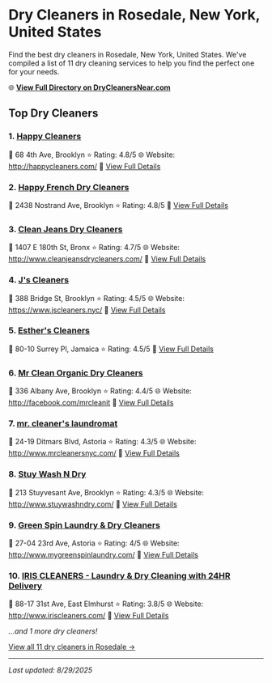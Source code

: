 # Dry Cleaners in Rosedale, New York, United States

Find the best dry cleaners in Rosedale, New York, United States. We've compiled a list of 11 dry cleaning services to help you find the perfect one for your needs.

🌐 **[View Full Directory on DryCleanersNear.com](https://drycleanersnear.com/city/US/New%20York/Rosedale)**

## Top Dry Cleaners

### 1. [Happy Cleaners](https://drycleanersnear.com/dryCleaner/686dcd3304b0376d46bba4c8/happy-cleaners)
📍 68 4th Ave, Brooklyn
⭐ Rating: 4.8/5
🌐 Website: http://happycleaners.com/
🔗 [View Full Details](https://drycleanersnear.com/dryCleaner/686dcd3304b0376d46bba4c8/happy-cleaners)

### 2. [Happy French Dry Cleaners](https://drycleanersnear.com/dryCleaner/686dcd5604b0376d46bba72c/happy-french-dry-cleaners)
📍 2438 Nostrand Ave, Brooklyn
⭐ Rating: 4.8/5
🔗 [View Full Details](https://drycleanersnear.com/dryCleaner/686dcd5604b0376d46bba72c/happy-french-dry-cleaners)

### 3. [Clean Jeans Dry Cleaners](https://drycleanersnear.com/dryCleaner/686dcd4a04b0376d46bba6cb/clean-jeans-dry-cleaners)
📍 1407 E 180th St, Bronx
⭐ Rating: 4.7/5
🌐 Website: http://www.cleanjeansdrycleaners.com/
🔗 [View Full Details](https://drycleanersnear.com/dryCleaner/686dcd4a04b0376d46bba6cb/clean-jeans-dry-cleaners)

### 4. [J's Cleaners](https://drycleanersnear.com/dryCleaner/686dcd3604b0376d46bba54c/j-s-cleaners)
📍 388 Bridge St, Brooklyn
⭐ Rating: 4.5/5
🌐 Website: https://www.jscleaners.nyc/
🔗 [View Full Details](https://drycleanersnear.com/dryCleaner/686dcd3604b0376d46bba54c/j-s-cleaners)

### 5. [Esther's Cleaners](https://drycleanersnear.com/dryCleaner/686dcd8004b0376d46bba86d/esther-s-cleaners)
📍 80-10 Surrey Pl, Jamaica
⭐ Rating: 4.5/5
🔗 [View Full Details](https://drycleanersnear.com/dryCleaner/686dcd8004b0376d46bba86d/esther-s-cleaners)

### 6. [Mr Clean Organic Dry Cleaners](https://drycleanersnear.com/dryCleaner/686dcd3804b0376d46bba58d/mr-clean-organic-dry-cleaners)
📍 336 Albany Ave, Brooklyn
⭐ Rating: 4.4/5
🌐 Website: http://facebook.com/mrcleanit
🔗 [View Full Details](https://drycleanersnear.com/dryCleaner/686dcd3804b0376d46bba58d/mr-clean-organic-dry-cleaners)

### 7. [mr. cleaner's laundromat](https://drycleanersnear.com/dryCleaner/686dcd3204b0376d46bba4a7/mr-cleaner-s-laundromat)
📍 24-19 Ditmars Blvd, Astoria
⭐ Rating: 4.3/5
🌐 Website: http://www.mrcleanersnyc.com/
🔗 [View Full Details](https://drycleanersnear.com/dryCleaner/686dcd3204b0376d46bba4a7/mr-cleaner-s-laundromat)

### 8. [Stuy Wash N Dry](https://drycleanersnear.com/dryCleaner/686dcd8904b0376d46bba8ac/stuy-wash-n-dry)
📍 213 Stuyvesant Ave, Brooklyn
⭐ Rating: 4.3/5
🌐 Website: http://www.stuywashndry.com/
🔗 [View Full Details](https://drycleanersnear.com/dryCleaner/686dcd8904b0376d46bba8ac/stuy-wash-n-dry)

### 9. [Green Spin Laundry & Dry Cleaners](https://drycleanersnear.com/dryCleaner/686dcd5204b0376d46bba70b/green-spin-laundry-dry-cleaners)
📍 27-04 23rd Ave, Astoria
⭐ Rating: 4/5
🌐 Website: http://www.mygreenspinlaundry.com/
🔗 [View Full Details](https://drycleanersnear.com/dryCleaner/686dcd5204b0376d46bba70b/green-spin-laundry-dry-cleaners)

### 10. [IRIS CLEANERS - Laundry & Dry Cleaning with 24HR Delivery](https://drycleanersnear.com/dryCleaner/686dcd4e04b0376d46bba6eb/iris-cleaners-laundry-dry-cleaning-with-24hr-delivery)
📍 88-17 31st Ave, East Elmhurst
⭐ Rating: 3.8/5
🌐 Website: http://www.iriscleaners.com/
🔗 [View Full Details](https://drycleanersnear.com/dryCleaner/686dcd4e04b0376d46bba6eb/iris-cleaners-laundry-dry-cleaning-with-24hr-delivery)


*...and 1 more dry cleaners!*

[View all 11 dry cleaners in Rosedale →](https://drycleanersnear.com/city/US/New%20York/Rosedale)

---

*Last updated: 8/29/2025*
